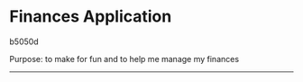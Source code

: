 # Finances Application

b5050d


Purpose: to make for fun and to help me manage my finances

------------------